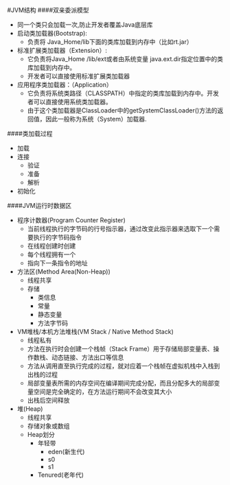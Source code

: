 #JVM结构
####双亲委派模型
* 同一个类只会加载一次,防止开发者覆盖Java底层库
* 启动类加载器(Bootstrap):
    * 负责将 Java_Home/lib下面的类库加载到内存中（比如rt.jar）
* 标准扩展类加载器（Extension）:
    * 它负责将Java_Home /lib/ext或者由系统变量 java.ext.dir指定位置中的类库加载到内存中。
    * 开发者可以直接使用标准扩展类加载器
* 应用程序类加载器：（Application）
    * 它负责将系统类路径（CLASSPATH）中指定的类库加载到内存中。开发者可以直接使用系统类加载器。
    * 由于这个类加载器是ClassLoader中的getSystemClassLoader()方法的返回值，因此一般称为系统（System）加载器.
        
####类加载过程
* 加载
* 连接
    * 验证
    * 准备
    * 解析
* 初始化

####JVM运行时数据区
*   程序计数器(Program Counter Register)
    *   当前线程执行的字节码的行号指示器，通过改变此指示器来选取下一个需要执行的字节码指令
    *   在线程创建时创建
    *   每个线程拥有一个
    *   指向下一条指令的地址
*   方法区(Method Area(Non-Heap))
    *   线程共享
    *   存储
        *   类信息
        *   常量
        *   静态变量
        *   方法字节码
*   VM堆栈/本机方法堆栈(VM Stack / Native Method Stack)
    *   线程私有
    *   方法在执行时会创建一个栈帧（Stack Frame）用于存储局部变量表、操作数栈、动态链接、方法出口等信息
    *   方法从调用直至执行完成的过程，就对应着一个栈帧在虚拟机栈中入栈到出栈的过程
    *   局部变量表所需的内存空间在编译期间完成分配，而且分配多大的局部变量空间是完全确定的，在方法运行期间不会改变其大小
    *   出栈后空间释放
*   堆(Heap)
    *   线程共享
    *   存储对象或数组
    *   Heap划分
        *   年轻带
            *   eden(新生代)
            *   s0
            *   s1
        *   Tenured(老年代)

